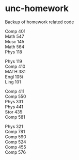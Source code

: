 # unc-homework
Backup of homework related code

Comp 401  
Math 547  
Musc 145  
Math 564  
Phys 118  

Phys 119  
Comp 410  
MATH 381  
Engl 105i  
Ling 101  

Comp 411  
Comp 550  
Phys 331  
Phys 441  
Stor 435  
Comp 581  

Phys 321  
Comp 781  
Comp 590  
Comp 524  
Comp 455  
Comp 576  




